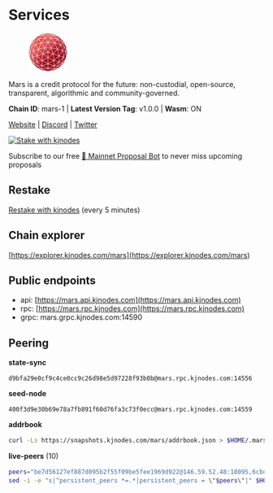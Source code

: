 # Services

<figure><img src="https://raw.githubusercontent.com/kj89/cosmos-images/main/logos/mars.png" alt=""><figcaption></figcaption></figure>

Mars is a credit protocol for the future: non-custodial,  open-source, transparent, algorithmic and community-governed.

**Chain ID**: mars-1 | **Latest Version Tag**: v1.0.0 | **Wasm**: ON

[Website](https://marsprotocol.io) | [Discord](https://discord.gg/marsprotocol) | [Twitter](https://twitter.com/mars_protocol)

[![Stake with kjnodes](https://i.ibb.co/cr44Q8j/button-stake-with-kjnodes.png)](https://restake.app/mars/marsvaloper1p9t4gr40rnpdwqacxgcqp7ffrfw908nu020g4n)

Subscribe to our free [🤖 Mainnet Proposal Bot](https://t.me/kjnodes_proposal_bot) to never miss upcoming proposals

## Restake

[Restake with kjnodes](https://restake.app/mars/marsvaloper1p9t4gr40rnpdwqacxgcqp7ffrfw908nu020g4n) (every 5 minutes)
## Chain explorer
[https://explorer.kjnodes.com/mars](https://explorer.kjnodes.com/mars)

## Public endpoints

* api: [https://mars.api.kjnodes.com](https://mars.api.kjnodes.com)
* rpc: [https://mars.rpc.kjnodes.com](https://mars.rpc.kjnodes.com)
* grpc: mars.grpc.kjnodes.com:14590

## Peering

**state-sync**

```text
d9bfa29e0cf9c4ce0cc9c26d98e5d97228f93b0b@mars.rpc.kjnodes.com:14556
```

**seed-node**

```text
400f3d9e30b69e78a7fb891f60d76fa3c73f0ecc@mars.rpc.kjnodes.com:14559
```

**addrbook**
```bash
curl -Ls https://snapshots.kjnodes.com/mars/addrbook.json > $HOME/.mars/config/addrbook.json
```

**live-peers** (10)
```bash
peers="be7d56127ef887d095b2f55f09be5fee1969d922@146.59.52.48:18095,6cbdee8a3fd9dc83b8296275c96e5372dbc3b143@148.113.159.123:26656,b07f86996536addb81e9e3f7f017e785f397eec7@95.214.53.218:26656,055b1458344b74e1705812e23af570d41e1e4bdf@80.64.208.175:26656,7f4be5f7db9b920e965197b65974f0e1e64749e4@144.126.128.128:26656,ad55300ebe0ac531c6accd326dcecbf45689bdc6@167.114.64.30:26656,71e68493dec1758000a3cad3dcef7db201049e8b@5.9.81.91:26656,becb82a1fbd1b539a413f19967b5148a43bc4515@159.223.55.135:26656,2a66b2b518d908c91b734ac6bad07ae68e1553ba@141.94.171.61:26656,d9bfa29e0cf9c4ce0cc9c26d98e5d97228f93b0b@65.109.88.38:14556"
sed -i -e "s|^persistent_peers *=.*|persistent_peers = \"$peers\"|" $HOME/.mars/config/config.toml
```
